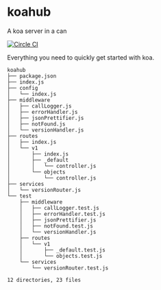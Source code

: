 # koahub
A koa server in a can

[![Circle CI](https://circleci.com/gh/alexjab/koahub.svg?style=svg)](https://circleci.com/gh/alexjab/koahub)

Everything you need to quickly get started with koa.

```
koahub
├── package.json
├── index.js
├── config
│   └── index.js
├── middleware
│   ├── callLogger.js
│   ├── errorHandler.js
│   ├── jsonPrettifier.js
│   ├── notFound.js
│   └── versionHandler.js
├── routes
│   ├── index.js
│   └── v1
│       ├── index.js
│       ├── _default
│       │   └── controller.js
│       └── objects
│           └── controller.js
├── services
│   └── versionRouter.js
└── test
    ├── middleware
    │   ├── callLogger.test.js
    │   ├── errorHandler.test.js
    │   ├── jsonPrettifier.js
    │   ├── notFound.test.js
    │   └── versionHandler.js
    ├── routes
    │   └── v1
    │       ├── _default.test.js
    │       └── objects.test.js
    └── services
        └── versionRouter.test.js

12 directories, 23 files
```
